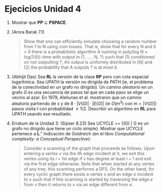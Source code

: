 # Ejecicios Unidad 4

1. Mostrar que **PP** $\subseteq$ **PSPACE**.

2. (Arora Barak 7.1)

   > Show that one can efficiently simulate choosing a random number from 1 to N using
   > coin tosses. That is, show that for every N and δ > 0 there is a probabilistic algorithm
   > A running in poly(log N $\times$ log(1/δ))-time with output in {1, ... , N, ?} such that
   > (1) conditioned on not outputting ?, A’s output is uniformly distributed in [N] and
   > (2) the probability that A outputs ? is at most δ.

3. (Abhijit Das)
   Sea **RL** la versión de la clase **RP** pero con cota espacial
   logarítmica. Sea UPATH la versión no dirigida de PATH
   (ie, el problema de la conectividad en un grafo no dirigido).
   Un *camino aleatorio* en un grafo $G$ es una secuencia de pasos
   tal que en cada paso se elige un vecino al azar.
   En 1979, Aleliunas et al. mostraron que
   un camino aleatorio partiendo de $s$ y de
   $8\cdot \left|V(G)\right| \cdot \left|E(G)\right|$ (ie
   $O(m^3)$ con $m=\left|V(G)\right|$) pasos visita $t$ con
   probabilidad $\geq 1/2$. Describir un algoritmo en **RL**
   para UPATH usando ese resultado.


4. Erratum de la Unidad 3:
   (Sipser 8.23) Sea UCYCLE ==
   {(G) | G es un grafo no dirigido que tiene un ciclo simple}.
   Mostrar que UCYCLE pertenece a **L**."
   Indicación de Goldreich (en el libro *Computational complexity: a Conceptual Perspective*):

   > Consider a scanning of the graph that proceeds as follows. Upon entering a vertex
   > $v$ via the $i$th edge incident at it, we exit this vertex using its $i + 1$st edge if $v$ has degree at
   > least $i + 1$ and exit via the first edge otherwise. Note that when started at any vertex of any
   > tree, this scanning performs a DFS. On the other hand, for every cyclic graph there exists
   > a vertex $v$ and an edge $e$ incident to $v$ such that if this scanning is started by traversing the
   > edge $e$ from $v$ then it returns to $v$ via an edge different from $e$. 
